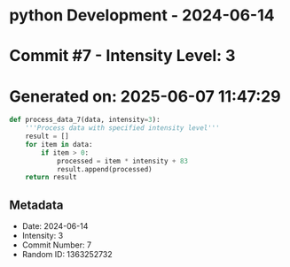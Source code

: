 ﻿# python Development - 2024-06-14
# Commit #7 - Intensity Level: 3
# Generated on: 2025-06-07 11:47:29
```python
def process_data_7(data, intensity=3):
    '''Process data with specified intensity level'''
    result = []
    for item in data:
        if item > 0:
            processed = item * intensity + 83
            result.append(processed)
    return result
```
## Metadata
- Date: 2024-06-14
- Intensity: 3
- Commit Number: 7
- Random ID: 1363252732
